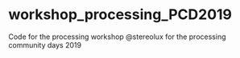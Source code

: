 # workshop_processing_PCD2019
Code for the processing workshop @stereolux for the processing community days 2019
